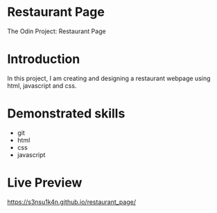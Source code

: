 # Restaurant Page

The Odin Project: Restaurant Page

# Introduction

In this project, I am creating and designing a restaurant webpage using html, javascript and css.

# Demonstrated skills

- git
- html
- css
- javascript

# Live Preview

https://s3nsu1k4n.github.io/restaurant_page/
